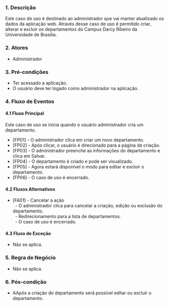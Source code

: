 ### 1. Descrição

Este caso de uso é destinado ao administrador que vai manter atualizado os dados da aplicação web. Através desse caso de uso é permitido criar, alterar e excluir os departamentos do Campus Darcy Ribeiro da Universidade de Brasília.

### 2. Atores

* Administrador

### 3. Pré-condições

* Ter acessado a aplicação.
* O usuário deve ter logado como administrador na aplicação.

### 4. Fluxo de Eventos

#### 4.1 Fluxo Principal

Este caso de uso se inicia quando o usuário administrador cria um departamento.

* [FP01] - O administrador clica em criar um novo departamento.  
* [FP02] - Após clicar, o usuário é direcionado para a página de criação.  
* [FP03] - O administrador preenche as informações do departamento e clica em Salvar.
* [FP04] - O departamento é criado e pode ser visualizado. 
* [FP05] - Agora estará disponível o modo para editar e excluir o departamento.
* [FP06] - O caso de uso é encerrado. 


#### 4.2 Fluxos Alternativos

* [FA01] - Cancelar a ação  
&nbsp;&nbsp;- O administrador clica para cancelar a criação, edição ou exclusão do departamento.  
&nbsp;&nbsp;- Redirecionamento para a lista de departamentos.  
&nbsp;&nbsp;- O caso de uso é encerrado.  


#### 4.3 Fluxo de Exceção

* Não se aplica.

### 5. Regra de Negócio

* Não se aplica.

### 6. Pós-condição

* AApós a criação do departamento será possível editar ou excluir o departamento.
